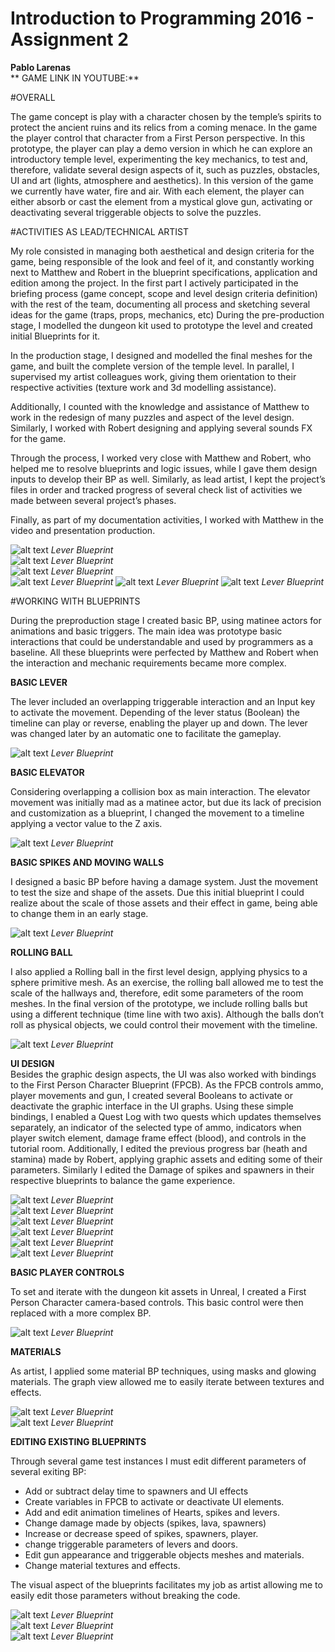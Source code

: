 # Introduction to Programming 2016 - Assignment 2  
**Pablo Larenas**  
** GAME LINK IN YOUTUBE:** 


#OVERALL

The game concept is play with a character chosen by the temple’s spirits to protect the ancient ruins and its relics from a coming menace. In the game the player control that character from a First Person perspective.
In this prototype, the player can play a demo version in which he can explore an introductory temple level, experimenting the key mechanics, to test and, therefore, validate several design aspects of it, such as puzzles, obstacles, UI and art (lights, atmosphere and aesthetics).
In this version of the game we currently have water, fire and air. With each element, the player can either absorb or cast the element from a mystical glove gun, activating or deactivating several triggerable objects to solve the puzzles. 

#ACTIVITIES AS LEAD/TECHNICAL ARTIST

My role consisted in managing both aesthetical and design criteria for the game, being responsible of the look and feel of it, and constantly working next to Matthew and Robert in the blueprint specifications, application and edition among the project. 
In the first part I actively participated in the briefing process (game concept, scope and level design criteria definition) with the rest of the team, documenting all process and sketching several ideas for the game (traps, props, mechanics, etc) 
During the pre-production stage, I modelled the dungeon kit used to prototype the level and created initial Blueprints for it.  

In the production stage, I designed and modelled the final meshes for the game, and built the complete version of the temple level. In parallel, I supervised my artist colleagues work, giving them orientation to their respective activities (texture work and 3d modelling assistance).  

Additionally, I counted with the knowledge and assistance of Matthew to work in the redesign of many puzzles and aspect of the level design. Similarly, I worked with Robert designing and applying several sounds FX for the game.  

Through the process, I worked very close with Matthew and Robert, who helped me to resolve blueprints and logic issues, while I gave them design inputs to develop their BP as well. Similarly, as lead artist, I kept the project’s files in order and tracked progress of several check list of activities we made between several project’s phases.  

Finally, as part of my documentation activities, I worked with Matthew in the video and presentation production.

![alt text](blueprint_screenshots/Pablo/p_04.png)
*Lever Blueprint*  
![alt text](blueprint_screenshots/Pablo/p_05.png)
*Lever Blueprint*  
![alt text](blueprint_screenshots/Pablo/p_06.png)
*Lever Blueprint*  
![alt text](blueprint_screenshots/Pablo/p_1.png)
*Lever Blueprint* 
![alt text](blueprint_screenshots/Pablo/p_02.png)
*Lever Blueprint* 
![alt text](blueprint_screenshots/Pablo/p_03.png)
*Lever Blueprint* 


#WORKING WITH BLUEPRINTS

During the preproduction stage I created basic BP, using matinee actors for animations and basic triggers. The main idea was prototype basic interactions that could be understandable and used by programmers as a baseline. 
All these blueprints were perfected by Matthew and Robert when the interaction and mechanic requirements became more complex.  

**BASIC LEVER**  

The lever included an overlapping triggerable interaction and an Input key to activate the movement. Depending of the lever status (Boolean) the timeline can play or reverse, enabling the player up and down. The lever was changed later by an automatic one to facilitate the gameplay.  

![alt text](blueprint_screenshots/Pablo/Lever_BP.png)
*Lever Blueprint*  

**BASIC ELEVATOR**  

Considering overlapping a collision box as main interaction. The elevator movement was initially mad as a matinee actor, but due its lack of precision and customization as a blueprint, I changed the movement to a timeline applying a vector value to the Z axis.  
  
![alt text](blueprint_screenshots/Pablo/Elevator_BP.png)
*Lever Blueprint*  

**BASIC SPIKES AND MOVING WALLS**  

I designed a basic BP before having a damage system. Just the movement to test the size and shape of the assets. Due this initial blueprint I could realize about the scale of those assets and their effect in game, being able to change them in an early stage.  
  
  ![alt text](blueprint_screenshots/Pablo/Spikes_BP.png)
*Lever Blueprint*    

**ROLLING BALL**  

I also applied a Rolling ball in the first level design, applying physics to a sphere primitive mesh. As an exercise, the rolling ball allowed me to test the scale of the hallways and, therefore, edit some parameters of the room meshes. 
In the final version of the prototype, we include rolling balls but using a different technique (time line with two axis). Although the balls don’t roll as physical objects, we could control their movement with the timeline.  
  
  ![alt text](blueprint_screenshots/Pablo/whitebox.png)
*Lever Blueprint*    

**UI DESIGN**  
Besides the graphic design aspects, the UI was also worked with bindings to the First Person Character Blueprint (FPCB). 
As the FPCB controls ammo, player movements and gun, I created several Booleans to activate or deactivate the graphic interface in the UI graphs. Using these simple bindings, I enabled a Quest Log with two quests which updates themselves separately, an indicator of the selected type of ammo, indicators when player switch element, damage frame effect (blood), and controls in the tutorial room. Additionally, I edited the previous progress bar (heath and stamina) made by Robert, applying graphic assets and editing some of their parameters. Similarly I edited the Damage of spikes and spawners in their respective blueprints to balance the game experience.  
  
  ![alt text](blueprint_screenshots/Pablo/UI_1.png)
*Lever Blueprint*  
  ![alt text](blueprint_screenshots/Pablo/UI_2.png)
*Lever Blueprint*  
  ![alt text](blueprint_screenshots/Pablo/UI_3.png)
*Lever Blueprint*  
  ![alt text](blueprint_screenshots/Pablo/UI_4.png)
*Lever Blueprint*  
  ![alt text](blueprint_screenshots/Pablo/UI_5.png)
*Lever Blueprint*  
  ![alt text](blueprint_screenshots/Pablo/UI_6.png)
*Lever Blueprint*  

**BASIC PLAYER CONTROLS**  

To set and iterate with the dungeon kit assets in Unreal, I created a First Person Character camera-based controls. This basic control were then replaced with a more complex BP.  
  
  ![alt text](blueprint_screenshots/Pablo/FPC_BP.png)
*Lever Blueprint*    

**MATERIALS**  

As artist, I applied some material BP techniques, using masks and glowing materials. The graph view allowed me to easily iterate between textures and effects. 
   
![alt text](blueprint_screenshots/Pablo/material.png)
*Lever Blueprint*    
![alt text](blueprint_screenshots/Pablo/material_02.png)
*Lever Blueprint*  

**EDITING EXISTING BLUEPRINTS**  

Through several game test instances I must edit different parameters of several exiting BP:
- Add or subtract delay time to spawners and UI effects
- Create variables in FPCB to activate or deactivate UI elements.
- Add and edit animation timelines of Hearts, spikes and levers. 
- Change damage made by objects (spikes, lava, spawners)
- Increase or decrease speed of spikes, spawners, player.
- change triggerable parameters of levers and doors. 
- Edit gun appearance and triggerable objects meshes and materials.  
- Change material textures and effects.

The visual aspect of the blueprints facilitates my job as artist allowing me to easily edit those parameters without breaking the code. 
  
![alt text](blueprint_screenshots/Pablo/heart.png)
*Lever Blueprint*    
![alt text](blueprint_screenshots/Pablo/heart_pot.png)
*Lever Blueprint*    
![alt text](blueprint_screenshots/Pablo/lava.png)
*Lever Blueprint*    



